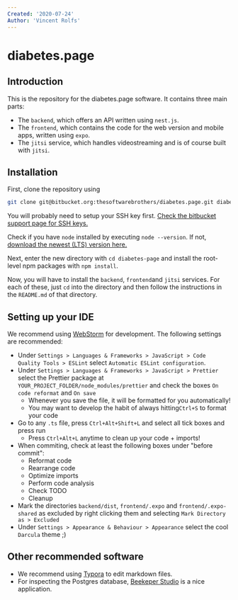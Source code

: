```yaml
---
Created: '2020-07-24'
Author: 'Vincent Rolfs'
---
```


# diabetes.page

## Introduction

This is the repository for the diabetes.page software. It contains three main parts:

- The `backend`, which offers an API written using `nest.js`.
- The `frontend`, which contains the code for the web version and mobile apps, written using `expo`.
- The `jitsi` service, which handles videostreaming and is of course built with `jitsi`.

## Installation

First, clone the repository using

```bash
git clone git@bitbucket.org:thesoftwarebrothers/diabetes.page.git diabetes-page
```

You will probably need to setup your SSH key first. [Check the bitbucket support page for SSH keys.](https://support.atlassian.com/bitbucket-cloud/docs/set-up-an-ssh-key/)

Check if you have `node` installed by executing `node --version`. If not, [download the newest (LTS) version here.](https://nodejs.org/en/)

Next, enter the new directory with `cd diabetes-page` and install the root-level npm packages with `npm install`.

Now, you will have to install the `backend`, `frontend`and `jitsi` services. For each of these, just `cd` into the directory and then follow the instructions in the `README.md` of that directory.

## Setting up your IDE

We recommend using [WebStorm](https://www.jetbrains.com/webstorm/) for development. The following settings are recommended:

- Under `Settings > Languages & Frameworks > JavaScript > Code Quality Tools > ESLint` select `Automatic ESLint configuration`.
- Under `Settings > Languages & Frameworks > JavaScript > Prettier` select the Prettier package at `YOUR_PROJECT_FOLDER/node_modules/prettier` and check the boxes `On code reformat` and `On save`
  - Whenever you save the file, it will be formatted for you automatically!
  - You may want to develop the habit of always hitting`Ctrl+S` to format your code
- Go to any `.ts` file, press `Ctrl+Alt+Shift+L` and select all tick boxes and press run
  - Press `Ctrl+Alt+L` anytime to clean up your code + imports!
- When commiting, check at least the following boxes under "before commit":
  - Reformat code
  - Rearrange code
  - Optimize imports
  - Perform code analysis
  - Check TODO
  - Cleanup
- Mark the directories `backend/dist`, `frontend/.expo` and `frontend/.expo-shared` as excluded by right clicking them and selecting `Mark Directory as > Excluded`
- Under `Settings > Appearance & Behaviour > Appearance` select the cool `Darcula` theme ;)

## Other recommended software

- We recommend using [Typora](https://typora.io/) to edit markdown files.
- For inspecting the Postgres database, [Beekeper Studio](https://www.beekeeperstudio.io/) is a nice application.